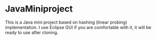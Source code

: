 # JavaMiniproject
This is a Java mini project based on hashing (linear probing) implementation.
I use Eclipse GUI if you are comfortable with it, it will be ready to use after cloning.

